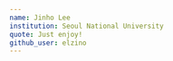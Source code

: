 ```yaml
---
name: Jinho Lee
institution: Seoul National University
quote: Just enjoy!
github_user: elzino
---
```

